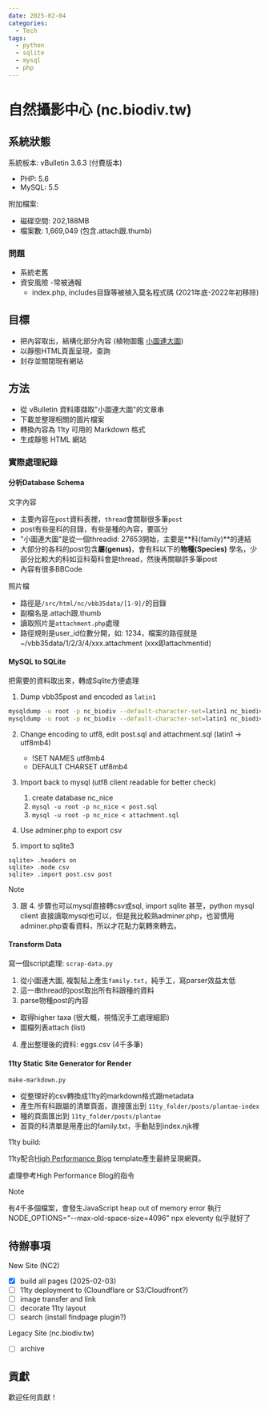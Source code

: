 ```yaml
---
date: 2025-02-04
categories:
  - Tech
tags:
  - python
  - sqlite
  - mysql
  - php
---
```


# 自然攝影中心 (nc.biodiv.tw)

## 系統狀態

系統板本: vBulletin 3.6.3 (付費版本)
- PHP: 5.6
- MySQL: 5.5

附加檔案:
- 磁碟空間: 202,188MB
- 檔案數: 1,669,049 (包含.attach跟.thumb)

### 問題

- 系統老舊
- 資安風險
  -常被通報
  - index.php, includes目錄等被植入莫名程式碼 (2021年底-2022年初移除)

## 目標

- 把內容取出，結構化部分內容 (植物圖鑑 [小圖連大圖](http://nc.biodiv.tw/bbs/showthread.php?t=27653))
- 以靜態HTML頁面呈現，查詢
- 封存並關閉現有網站

## 方法

- 從 vBulletin 資料庫擷取"小圖連大圖"的文章串
- 下載並整理相關的圖片檔案
- 轉換內容為 11ty 可用的 Markdown 格式
- 生成靜態 HTML 網站

### 實際處理紀錄

#### 分析Database Schema

文字內容

- 主要內容在`post`資料表裡，`thread`會關聯很多筆`post`
- post有些是科的目錄，有些是種的內容，要區分
- "小圖連大圖"是從一個threadid: 27653開始，主要是**科(family)**的連結
- 大部分的各科的post包含**屬(genus)**，會有科以下的**物種(Species)** 學名，少部分比較大的科如豆科菊科會是thread，然後再關聯許多筆post
- 內容有很多BBCode

照片檔

- 路徑是`/src/html/nc/vbb35data/[1-9]/`的目錄
- 副檔名是.attach跟.thumb
- 讀取照片是`attachment.php`處理
- 路徑規則是user_id位數分開，如: 1234，檔案的路徑就是 ~/vbb35data/1/2/3/4/xxx.attachment (xxx即attachmentid)

#### MySQL to SQLite 

把需要的資料取出來，轉成Sqlite方便處理

1. Dump vbb35post and encoded as `latin1`

```bash
mysqldump -u root -p nc_biodiv --default-character-set=latin1 nc_biodiv vbb35post > post.sql
mysqldump -u root -p nc_biodiv --default-character-set=latin1 nc_biodiv vbb35attachment > attachment.sql
```

2. Change encoding to utf8, edit post.sql and attachment.sql (latin1 -> utf8mb4)

    - !SET NAMES utf8mb4
    - DEFAULT CHARSET utf8mb4

3. Import back to mysql (utf8 client readable for better check)

    1. create database nc_nice
    2. `mysql -u root -p nc_nice < post.sql`
    3. `mysql -u root -p nc_nice < attachment.sql`

4. Use adminer.php to export csv

5. import to sqlite3

```
sqlite> .headers on
sqlite> .mode csv
sqlite> .import post.csv post
```

> [!NOTE]  
> 3. 跟 4. 步驟也可以mysql直接轉csv或sql, import sqlite
甚至，python mysql client 直接讀取mysql也可以，但是我比較熟adminer.php，也習慣用adminer.php查看資料，所以才花點力氣轉來轉去。


#### Transform Data

寫一個script處理: `scrap-data.py`

1. 從小圖連大圖, 複製貼上產生`family.txt`，純手工，寫parser效益太低
2. 這一串thread的post取出所有科跟種的資料
3. parse物種post的內容

  - 取得higher taxa (很大概，視情況手工處理細節)
  - 圖檔列表attach (list)

4. 產出整理後的資料: eggs.csv (4千多筆)

#### 11ty Static Site Generator for Render

`make-markdown.py`

- 從整理好的csv轉換成11ty的markdown格式跟metadata
- 產生所有科跟屬的清單頁面，直接匯出到 `11ty_folder/posts/plantae-index`
- 種的頁面匯出到 `11ty_folder/posts/plantae`
- 首頁的科清單是用產出的family.txt，手動貼到index.njk裡

11ty build: 

11ty配合[High Performance Blog](https://github.com/google/eleventy-high-performance-blog) template產生最終呈現網頁。

處理參考High Performance Blog的指令

> [!Note]
> 有4千多個檔案，會發生JavaScript heap out of memory error
> 執行
> NODE_OPTIONS="--max-old-space-size=4096" npx eleventy
> 似乎就好了


## 待辦事項

New Site (NC2)
- [x] build all pages (2025-02-03)
- [ ] 11ty deployment to (Cloundflare or S3/Cloudfront?)
- [ ] image transfer and link
- [ ] decorate 11ty layout
- [ ] search (install findpage plugin?)

Legacy Site (nc.biodiv.tw)

- [ ] archive

## 貢獻

歡迎任何貢獻！

